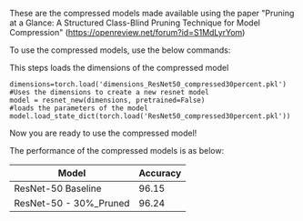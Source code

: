 These are the compressed models made available using the paper "Pruning at a Glance: A Structured Class-Blind Pruning Technique for Model Compression" (https://openreview.net/forum?id=S1MdLyrYom)

To use the compressed models, use the below commands:

This steps loads the dimensions of the compressed model
```
dimensions=torch.load('dimensions_ResNet50_compressed30percent.pkl')
#Uses the dimensions to create a new resnet model
model = resnet_new(dimensions, pretrained=False)
#loads the parameters of the model
model.load_state_dict(torch.load('ResNet50_compressed30percent.pkl'))
```
Now you are ready to use the compressed model!

The performance of the compressed models is as below:

| Model  | Accuracy |
| ------------- | ------------- |
| ResNet-50 Baseline  | 96.15  |
| ResNet-50 - 30%_Pruned  | 96.24  |
